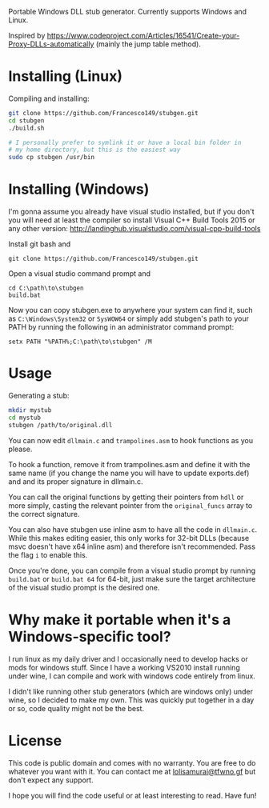 Portable Windows DLL stub generator. Currently supports Windows
and Linux.

Inspired by
https://www.codeproject.com/Articles/16541/Create-your-Proxy-DLLs-automatically
(mainly the jump table method).

# Installing (Linux)
Compiling and installing:

```bash
git clone https://github.com/Francesco149/stubgen.git
cd stubgen
./build.sh

# I personally prefer to symlink it or have a local bin folder in
# my home directory, but this is the easiest way
sudo cp stubgen /usr/bin
```

# Installing (Windows)
I'm gonna assume you already have visual studio installed, but if
you don't you will need at least the compiler so install Visual C++
Build Tools 2015 or any other version:
http://landinghub.visualstudio.com/visual-cpp-build-tools

Install git bash and

```batch
git clone https://github.com/Francesco149/stubgen.git
```

Open a visual studio command prompt and

```batch
cd C:\path\to\stubgen
build.bat
```

Now you can copy stubgen.exe to anywhere your system can find it,
such as ```C:\Windows\System32``` or ```SysWOW64``` or simply add
stubgen's path to your PATH by running the following in an
administrator command prompt:

```batch
setx PATH "%PATH%;C:\path\to\stubgen" /M
```

# Usage
Generating a stub:

```bash
mkdir mystub
cd mystub
stubgen /path/to/original.dll
```
You can now edit ```dllmain.c``` and ```trampolines.asm``` to hook
functions as you please.

To hook a function, remove it from trampolines.asm and define it
with the same name (if you change the name you will have to update
exports.def) and and its proper signature in dllmain.c.

You can call the original functions by getting their pointers from
```hdll``` or more simply, casting the relevant pointer from the
```original_funcs``` array to the correct signature.

You can also have stubgen use inline asm to have all the code in
```dllmain.c```. While this makes editing easier, this only works
for 32-bit DLLs (because msvc doesn't have x64 inline asm) and
therefore isn't recommended. Pass the flag ```i``` to enable this.

Once you're done, you can compile from a visual studio prompt
by running ```build.bat``` or ```build.bat 64``` for 64-bit,
just make sure the target architecture of the visual studio prompt
is the desired one.

# Why make it portable when it's a Windows-specific tool?
I run linux as my daily driver and I occasionally need to develop
hacks or mods for windows stuff. Since I have a working VS2010
install running under wine, I can compile and work with windows
code entirely from linux.

I didn't like running other stub generators (which are windows
only) under wine, so I decided to make my own. This was quickly
put together in a day or so, code quality might not be the best.

# License
This code is public domain and comes with no warranty.
You are free to do whatever you want with it. You can
contact me at lolisamurai@tfwno.gf but don't expect any
support.

I hope you will find the code useful or at least
interesting to read. Have fun!
